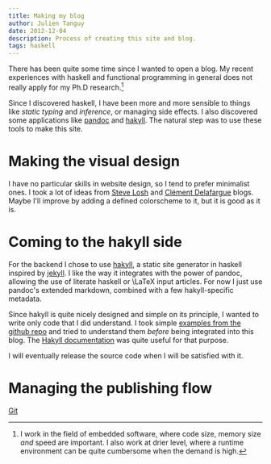 ```yaml
---
title: Making my blog
author: Julien Tanguy
date: 2012-12-04
description: Process of creating this site and blog.
tags: haskell
---
```


There has been quite some time since I wanted to open a blog.
My recent experiences with haskell and functional programming in general does not really apply for my Ph.D research.[^1]

Since I discovered haskell, I have been more and more sensible to things like *static typing* and *inference*, or managing side effects.
I also discovered some applications like [pandoc](http://johnmacfarlane.net/pandoc) and [hakyll](http://jaspervdj.be/hakyll).
The natural step was to use these tools to make this site.

[^1]: I work in the field of embedded software, where code size, memory size *and* speed are important. I also work at drier level, where a runtime environment can be quite cumbersome when the demand is high.

# Making the visual design

I have no particular skills in website design, so I tend to prefer minimalist ones.
I took a lot of ideas from [Steve Losh](http://stevelosh.com) and [Clément Delafargue](http://blog.clement.delafargue.name) blogs.
Maybe I'll improve by adding a defined colorscheme to it, but it is good as it is.

# Coming to the hakyll side

For the backend I chose to use [hakyll](http://jaspervdj.be/hakyll), a static site generator in haskell inspired by [jekyll](http://jekyllrb.com).
I like the way it integrates with the power of pandoc, allowing the use of literate haskell or \LaTeX input articles.
For now I just use pandoc's extended markdown, combined with a few hakyll-specific metadata.

Since hakyll is quite nicely designed and simple on its principle, I wanted to write only code that I did understand.
I took simple [examples from the github repo](http://github.com/jaspervdj/hakyll-examples) and tried to understand them *before* being integrated into this blog.
The [Hakyll documentation](http://jaspervdj.be/hakyll/reference) was quite useful for that purpose.

I will eventually release the source code when I will be satisfied with it.


# Managing the publishing flow

[Git](http://git-scm.com)
